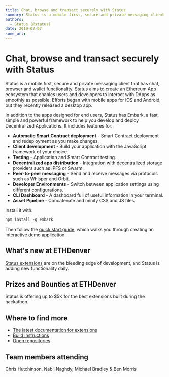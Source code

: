 ```yaml
---
title: Chat, browse and transact securely with Status
summary: Status is a mobile first, secure and private messaging client that has chat, browser and wallet functionality. Status aims to create an Ethereum App ecosystem that enables users and developers to interact with DApps as smoothly as possible. Efforts began with mobile apps for iOS and Android, but they recently released a desktop app. In addition to the apps designed for end users, Status has Embark, a fast, simple and powerful framework to help you develop and deploy Decentralized Applications. I
authors:
  - Status (@status)
date: 2019-02-07
some_url: 
---
```


# Chat, browse and transact securely with Status

Status is a mobile first, secure and private messaging client that has chat, browser and wallet functionality. Status aims to create an Ethereum App ecosystem that enables users and developers to interact with DApps as smoothly as possible. Efforts began with mobile apps for iOS and Android, but they recently released a desktop app.

In addition to the apps designed for end users, Status has Embark, a fast, simple and powerful framework to help you develop and deploy Decentralized Applications. It includes features for:

- **Automatic Smart Contract deployment** - Smart Contract deployment and redeployment as you make changes.
- **Client development** - Build your application with the JavaScript framework of your choice.
- **Testing** - Application and Smart Contract testing.
- **Decentralized app distribution** - Integration with decentralized storage providers such as IPFS or Swarm.
- **Peer-to-peer messaging** - Send and receive messages via protocols such as Whisper and Orbit.
- **Developer Environments** - Switch between application settings using different configurations.
- **CLI Dashboard** - A dashboard full of useful information in your terminal.
- **Asset Pipeline** - Concatenate and minify CSS and JS files.

Install it with:

```javascript
npm install -g embark
```

Then follow the [quick start guide](https://embark.status.im/docs/quick_start.html), which walks you through creating an interactive demo application.

## What's new at ETHDenver

[Status extensions](https://dev.status.im/extensions/index.html) are on the bleeding edge of development, and Status is adding new functionality daily.

## Prizes and Bounties at ETHDenver

Status is offering up to \$5K for the best extensions built during the hackathon.

## Where to find more

- [The latest documentation for extensions](https://status.im/extensions/)
- [Build instructions](https://status.im/build_status/)
- [Open repositories](https://github.com/status-im/)

## Team members attending

Chris Hutchinson, Nabil Naghdy, Michael Bradley & Ben Morris
